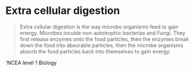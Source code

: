 # Extra cellular digestion

>Extra cellular digestion is the way microbe organisms feed to gain energy. Microbes inculde non-autotrophic bacterias and Fungi. They first release enzymes onto the food particles, then the enzymes break down the food into absorable particles, then the microbe organisms absorb the food particles back into themselves to gain energy.

'NCEA level 1 Biology
